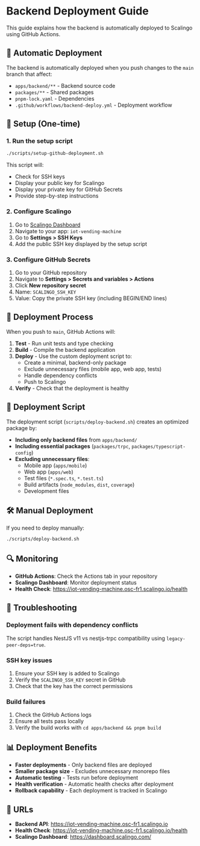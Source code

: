 # Backend Deployment Guide

This guide explains how the backend is automatically deployed to Scalingo using GitHub Actions.

## 🚀 Automatic Deployment

The backend is automatically deployed when you push changes to the `main` branch that affect:

- `apps/backend/**` - Backend source code
- `packages/**` - Shared packages
- `pnpm-lock.yaml` - Dependencies
- `.github/workflows/backend-deploy.yml` - Deployment workflow

## 🔧 Setup (One-time)

### 1. Run the setup script

```bash
./scripts/setup-github-deployment.sh
```

This script will:

- Check for SSH keys
- Display your public key for Scalingo
- Display your private key for GitHub Secrets
- Provide step-by-step instructions

### 2. Configure Scalingo

1. Go to [Scalingo Dashboard](https://dashboard.scalingo.com/)
2. Navigate to your app: `iot-vending-machine`
3. Go to **Settings > SSH Keys**
4. Add the public SSH key displayed by the setup script

### 3. Configure GitHub Secrets

1. Go to your GitHub repository
2. Navigate to **Settings > Secrets and variables > Actions**
3. Click **New repository secret**
4. Name: `SCALINGO_SSH_KEY`
5. Value: Copy the private SSH key (including BEGIN/END lines)

## 🔄 Deployment Process

When you push to `main`, GitHub Actions will:

1. **Test** - Run unit tests and type checking
2. **Build** - Compile the backend application
3. **Deploy** - Use the custom deployment script to:
   - Create a minimal, backend-only package
   - Exclude unnecessary files (mobile app, web app, tests)
   - Handle dependency conflicts
   - Push to Scalingo
4. **Verify** - Check that the deployment is healthy

## 📁 Deployment Script

The deployment script (`scripts/deploy-backend.sh`) creates an optimized package by:

- **Including only backend files** from `apps/backend/`
- **Including essential packages** (`packages/trpc`, `packages/typescript-config`)
- **Excluding unnecessary files**:
  - Mobile app (`apps/mobile`)
  - Web app (`apps/web`)
  - Test files (`*.spec.ts`, `*.test.ts`)
  - Build artifacts (`node_modules`, `dist`, `coverage`)
  - Development files

## 🛠️ Manual Deployment

If you need to deploy manually:

```bash
./scripts/deploy-backend.sh
```

## 🔍 Monitoring

- **GitHub Actions**: Check the Actions tab in your repository
- **Scalingo Dashboard**: Monitor deployment status
- **Health Check**: https://iot-vending-machine.osc-fr1.scalingo.io/health

## 🚨 Troubleshooting

### Deployment fails with dependency conflicts

The script handles NestJS v11 vs nestjs-trpc compatibility using `legacy-peer-deps=true`.

### SSH key issues

1. Ensure your SSH key is added to Scalingo
2. Verify the `SCALINGO_SSH_KEY` secret in GitHub
3. Check that the key has the correct permissions

### Build failures

1. Check the GitHub Actions logs
2. Ensure all tests pass locally
3. Verify the build works with `cd apps/backend && pnpm build`

## 📊 Deployment Benefits

- **Faster deployments** - Only backend files are deployed
- **Smaller package size** - Excludes unnecessary monorepo files
- **Automatic testing** - Tests run before deployment
- **Health verification** - Automatic health checks after deployment
- **Rollback capability** - Each deployment is tracked in Scalingo

## 🔗 URLs

- **Backend API**: https://iot-vending-machine.osc-fr1.scalingo.io
- **Health Check**: https://iot-vending-machine.osc-fr1.scalingo.io/health
- **Scalingo Dashboard**: https://dashboard.scalingo.com/
